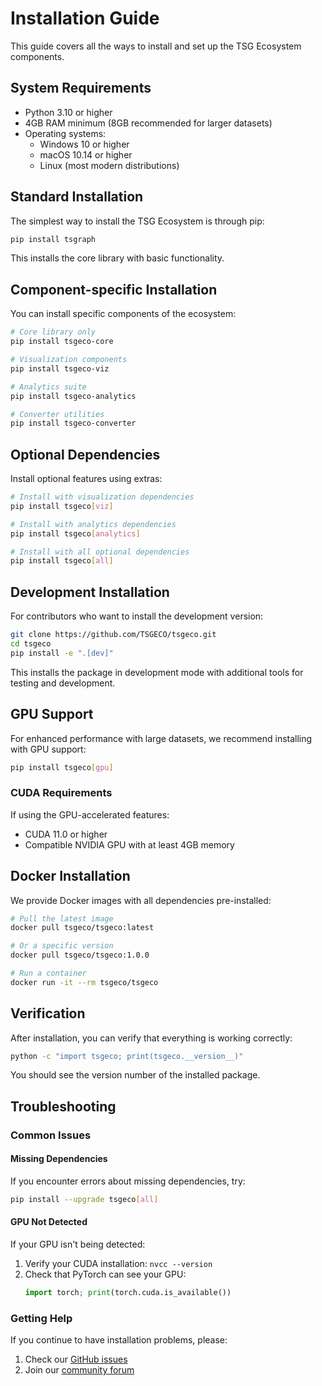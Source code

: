 # Installation Guide

This guide covers all the ways to install and set up the TSG Ecosystem components.

## System Requirements

- Python 3.10 or higher
- 4GB RAM minimum (8GB recommended for larger datasets)
- Operating systems:
  - Windows 10 or higher
  - macOS 10.14 or higher
  - Linux (most modern distributions)

## Standard Installation

The simplest way to install the TSG Ecosystem is through pip:

```bash
pip install tsgraph
```

This installs the core library with basic functionality.

## Component-specific Installation

You can install specific components of the ecosystem:

```bash
# Core library only
pip install tsgeco-core

# Visualization components
pip install tsgeco-viz

# Analytics suite
pip install tsgeco-analytics

# Converter utilities
pip install tsgeco-converter
```

## Optional Dependencies

Install optional features using extras:

```bash
# Install with visualization dependencies
pip install tsgeco[viz]

# Install with analytics dependencies
pip install tsgeco[analytics]

# Install with all optional dependencies
pip install tsgeco[all]
```

## Development Installation

For contributors who want to install the development version:

```bash
git clone https://github.com/TSGECO/tsgeco.git
cd tsgeco
pip install -e ".[dev]"
```

This installs the package in development mode with additional tools for testing and development.

## GPU Support

For enhanced performance with large datasets, we recommend installing with GPU support:

```bash
pip install tsgeco[gpu]
```

### CUDA Requirements

If using the GPU-accelerated features:
- CUDA 11.0 or higher
- Compatible NVIDIA GPU with at least 4GB memory

## Docker Installation

We provide Docker images with all dependencies pre-installed:

```bash
# Pull the latest image
docker pull tsgeco/tsgeco:latest

# Or a specific version
docker pull tsgeco/tsgeco:1.0.0

# Run a container
docker run -it --rm tsgeco/tsgeco
```

## Verification

After installation, you can verify that everything is working correctly:

```bash
python -c "import tsgeco; print(tsgeco.__version__)"
```

You should see the version number of the installed package.

## Troubleshooting

### Common Issues

#### Missing Dependencies

If you encounter errors about missing dependencies, try:

```bash
pip install --upgrade tsgeco[all]
```

#### GPU Not Detected

If your GPU isn't being detected:

1. Verify your CUDA installation: `nvcc --version`
2. Check that PyTorch can see your GPU:
   ```python
   import torch; print(torch.cuda.is_available())
   ```

### Getting Help

If you continue to have installation problems, please:

1. Check our [GitHub issues](https://github.com/TSGECO/issues)
2. Join our [community forum](https://community.tsg-ecosystem.org)
